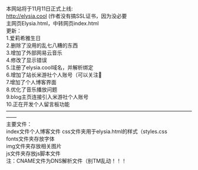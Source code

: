 本网站将于11月11日正式上线:  
http://elysia.cool (作者没有搞SSL证书，因为没必要  
主网页Elysia.html，中转网页index.html  
更新：  
1.爱莉希雅生日  
2.删除了没用的乱七八糟的东西  
3.增加了外部网易云音乐  
4.修改了显示错误  
5.注册了elysia.cool域名，并解析绑定    
6.增加了站长米游社个人账号（可以关注🤭  
7.增加了个人博客界面  
8.优化了音乐播放问题  
9.blog主页连接引入米游社个人账号  
10.正在开发个人留言板功能
——————————————————————————————————————  
主要文件：  
index文件个人博客文件
css文件夹用于elysia.html的样式（styles.css  
fonts文件夹存放字体  
img文件夹存放相关图片  
js文件夹存放js脚本文件  
注：CNAME文件为DNS解析文件（别TM乱动！！！
